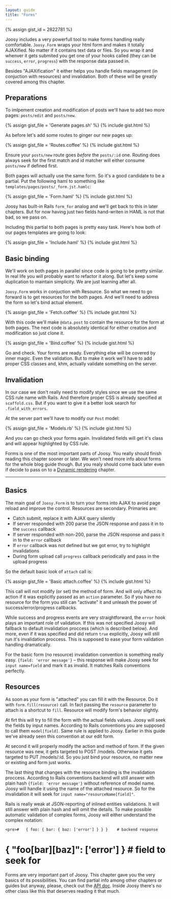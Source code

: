 ```yaml
---
layout: guide
title: "Forms"
---
```


{% assign gist_id = 2822781 %}

Joosy includes a very powerfull tool to make forms handling really comfortable. `Joosy.Form` wraps your html form and makes it totally AJAXified. No matter if it contains text data or files. So you wrap it and whenver it gets submited you get one of your hooks called (they can be `success`, `error`, `progress`) with the response data passed in.

Besides "AJAXification" it either helps you handle fields management (in conjuction with resources) and invalidation. Both of these will be greatly covered among this chapter.

## Preparations

To imlpement creation and modification of posts we'll have to add two more pages: `posts/edit` and `posts/new`.

{% assign gist_file = 'Generate pages.sh' %}
{% include gist.html %}

As before let's add some routes to ginger our new pages up:

{% assign gist_file = 'Routes.coffee' %}
{% include gist.html %}

Ensure your `posts/new` route goes _before_ the `posts/:id` one. Routing does always seek for the first match and id matcher will either consume `posts/new` if defined first.

Both pages will actually use the same form. So it's a good candidate to be a partial. Put the following haml to something like `templates/pages/posts/_form.jst.hamlc`:

{% assign gist_file = 'Form.haml' %}
{% include gist.html %}

Joosy has built-in Rails `form_for` analog and we'll get back to this in later chapters. But for now having just two fields hand-writen in HAML is not that bad, so we pass on.

Including this partial to both pages is pretty easy task. Here's how both of our pages templates are going to look:

{% assign gist_file = 'Include.haml' %}
{% include gist.html %}

## Basic binding

We'll work on both pages in parallel since code is going to be pretty similar. In real life you will probably want to refactor it along. But let's keep some duplication to maintain simplicity. We are just learning after all.

`Joosy.Form` works in conjuction with Resource. So what we need to go forward is to get resources for the both pages. And we'll need to address the form so let's bind actual element.

{% assign gist_file = 'Fetch.coffee' %}
{% include gist.html %}

With this code we'll make `@data.post` to contain the resource for the form at both pages. The next code is absolutely identical for either creation and modification so just clone it.

{% assign gist_file = 'Bind.coffee' %}
{% include gist.html %}

Go and check. Your forms are ready. Everything else will be covered by inner magic. Even the validation. But to make it work we'll have to add proper CSS classes and, khm, actually validate something on the server.

## Invalidation

In our case we don't really need to modify styles since we use the same CSS rule name with Rails. And therefore proper CSS is already specified at `scaffold.css`. But if you want to give it a better look search for `.field_with_errors`.

At the server part we'll have to modify our `Post` model:

{% assign gist_file = 'Models.rb' %}
{% include gist.html %}

And you can go check your forms again. Invalidated fields will get it's class and will appear highlighted by CSS rule.

<div class="warning">
  <p>
    Forms is one of the most important parts of Joosy. You really should finish reading this chapter sooner or later. We won't need more info about forms for the whole blog guide though. But you realy should come back later even if decide to pass on to a <a href="/guides/blog/dynamic-rendering.html">Dynamic rendering</a> chapter.
  </p>
</div>

<hr class="additional" />

## Basics

The main goal of `Joosy.Form` is to turn your forms into AJAX to avoid page reload and improve the control. Resources are secondary. Primaries are:

* Catch submit, replace it with AJAX query silently
* If server responded with 200 parse the JSON response and pass it in to the `success` callback
* If server responded with non-200, parse the JSON response and pass it in to the `error` callback
* If `error` callback was not defined but we got error, try to highlight invalidations
* During form upload call `progress` callback periodically and pass in the upload progress

So the default basic look of `attach` call is:

{% assign gist_file = 'Basic attach.coffee' %}
{% include gist.html %}

This call will not modify (or set) the method of form. And will only affect its action if it was explicitly passed as an `action` parameter. So if you have no resource for the form you still can "activate" it and unleash the power of success/error/progress callbacks.

While success and progress events are very straightforward, the `error` hook plays an important role of validation. If this was not specified Joosy will fallback to default invalidation proccess (which is described below). And more, even if it was specified and did return `true` explicitly, Joosy will still run it's invalidation proccess. This is supposed to ease your form validation handling dramatically.

For the basic form (no resource) invalidation convention is something really easy. `{field: 'error message'}` – this response will make Joosy seek for `input name=field` and mark it as invalid. It matches Rails conventions perfectly.

## Resources

As soon as your form is "attached" you can fill it with the Resource. Do it with `form.fill(resource)` call. In fact passing the `resource` parameter to attach is a shortcut to `fill`. Resource will modify form's behavior slightly.

At firt this will try to fill the form with the actual fields values. Joosy will seek the fields by input names. According to Rails conventions you are supposed to call them `model[field]`. Same rule is applied to Joosy. Earlier in this guide we've already seen this convention at our edit form.

At second it will properly modify the action and method of form. If the given resource was new, it gets targeted to POST /models. Otherwise it gets targeted to PUT /models/:id. So you just bind your resource, no matter new or existing and form just works.

The last thing that changes with the resource binding is the invalidation proccess. According to Rails conventions backend will still answer with plain hash `{field: 'error message'}` without reference of model name. Joosy will handle it using the name of the attached resource. So for the invalidation it will seek for `input name="resourceName[field]"`.

<div class="info">
  <p>
    Rails is really weak at JSON-reporting of inlined entities validations. It will still answer with plain hash and will omit the details. To make possible automatic validation of complex forms, Joosy will either understand the complex notation:

    <pre>#   { foo: { bar: { baz: ['error'] } } }    # backend response
#   { "foo[bar][baz]": ['error'] }          # field to seek for</pre>
  </p>
</div>

Forms are very important part of Joosy. This chapter gave you the very basics of its possibilities. You can find partial info among other chapters or guides but anyway, please, check out the <a href="http://api.joosy.ws/classes/Joosy/Form.html">API doc</a>. Inside Joosy there's no other class like this that deserves reading it that much.